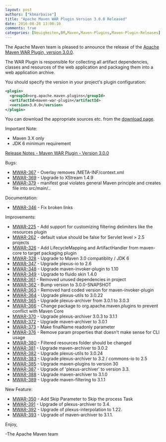 ```yaml
---
layout: post
authors: ["khmarbaise"]
title: "Apache Maven WAR Plugin Version 3.0.0 Released"
date: 2016-08-28 13:00:10
comments: true
categories: [Neuigkeiten,BM,Maven,Maven-Plugins,Maven-Plugin-Releases]
---
```

The Apache Maven team is pleased to announce the release of the 
[Apache Maven WAR Plugin, version 3.0.0](https://maven.apache.org/plugins/maven-war-plugin/).

The WAR Plugin is responsible for collecting all artifact dependencies, classes
and resources of the web application and packaging them into a web application
archive.

You should specify the version in your project's plugin configuration:

```xml
<plugin>
  <groupId>org.apache.maven.plugins</groupId>
  <artifactId>maven-war-plugin</artifactId>
  <version>3.0.0</version>
</plugin>
```

You can download the appropriate sources etc. from the [download page][download].

Important Note: 

 * Maven 3.X only
 * JDK 6 minimum requirement


<!-- more -->

[Release Notes - Maven WAR Plugin - Version 3.0.0](https://issues.apache.org/jira/secure/ReleaseNote.jspa?projectId=12318121&version=12331760)


Bugs:

 * [MWAR-367](https://issues.apache.org/jira/browse/MWAR-367) - Overlay removes /META-INF/context.xml
 * [MWAR-369](https://issues.apache.org/jira/browse/MWAR-369) - Upgrade to XStream 1.4.9
 * [MWAR-379](https://issues.apache.org/jira/browse/MWAR-379) - manifest goal violates general Maven principle and creates file into src/main/..

Documentation:

 * [MWAR-346](https://issues.apache.org/jira/browse/MWAR-346) - Fix broken links

Improvements:

 * [MWAR-225](https://issues.apache.org/jira/browse/MWAR-225) - Add support for customizing filtering delimiters like the resources plugin
 * [MWAR-262](https://issues.apache.org/jira/browse/MWAR-262) - <failOnMissingWebXml> default value should be false for Servlet level > 2.5 projects
 * [MWAR-326](https://issues.apache.org/jira/browse/MWAR-326) - Add LifecycleMapping and ArtifactHandler from maven-core to target packaging plugin
 * [MWAR-328](https://issues.apache.org/jira/browse/MWAR-328) - Upgrade to Maven 3.0 compatiblity / JDK 6
 * [MWAR-347](https://issues.apache.org/jira/browse/MWAR-347) - Upgrade plexus-io to 2.6
 * [MWAR-348](https://issues.apache.org/jira/browse/MWAR-348) - Upgrade maven-invoker-plugin to 1.10
 * [MWAR-349](https://issues.apache.org/jira/browse/MWAR-349) - Upgrade to fluido skin 1.4.0
 * [MWAR-361](https://issues.apache.org/jira/browse/MWAR-361) - Removed unused dependencies in project
 * [MWAR-362](https://issues.apache.org/jira/browse/MWAR-362) - Bump version to 3.0.0-SNAPSHOT
 * [MWAR-363](https://issues.apache.org/jira/browse/MWAR-363) - Removed hard coded version for maven-invoker-plugin
 * [MWAR-364](https://issues.apache.org/jira/browse/MWAR-364) - Upgrade plexus-utils to 3.0.22
 * [MWAR-365](https://issues.apache.org/jira/browse/MWAR-365) - Upgrade plexus-archiver from 3.0.1 to 3.0.3
 * [MWAR-366](https://issues.apache.org/jira/browse/MWAR-366) - Change package to org.apache.maven.plugins to prevent conflict with Maven Core
 * [MWAR-370](https://issues.apache.org/jira/browse/MWAR-370) - Upgrade plexus-archiver 3.0.3 to 3.1.1
 * [MWAR-372](https://issues.apache.org/jira/browse/MWAR-372) - Upgrade maven-archiver to 3.0.1
 * [MWAR-373](https://issues.apache.org/jira/browse/MWAR-373) - Make finalName readonly parameter
 * [MWAR-376](https://issues.apache.org/jira/browse/MWAR-376) - Remove param properties that doesn't make sense for CLI usage
 * [MWAR-380](https://issues.apache.org/jira/browse/MWAR-380) - Filtered resources folder should be changed
 * [MWAR-381](https://issues.apache.org/jira/browse/MWAR-381) - Upgrade maven-archiver to 3.0.2
 * [MWAR-382](https://issues.apache.org/jira/browse/MWAR-382) - Upgrade plexus-utils to 3.0.24
 * [MWAR-383](https://issues.apache.org/jira/browse/MWAR-383) - Upgrade plexus-archiver to 3.2 / commons-io to 2.5
 * [MWAR-385](https://issues.apache.org/jira/browse/MWAR-385) - Upgrade maven-plugins to version 30
 * [MWAR-387](https://issues.apache.org/jira/browse/MWAR-387) - Upgrade of 'plexus-archiver' to version 3.3.
 * [MWAR-388](https://issues.apache.org/jira/browse/MWAR-388) - Upgrade maven-archiver to 3.1.0
 * [MWAR-389](https://issues.apache.org/jira/browse/MWAR-389) - Upgrade maven-filtering to 3.1.1

New Feature:

 * [MWAR-350](https://issues.apache.org/jira/browse/MWAR-350) - Add Skip Parameter to Skip the process
Task
 * [MWAR-391](https://issues.apache.org/jira/browse/MWAR-391) - Upgrade of plexus-archiver to 3.4.
 * [MWAR-392](https://issues.apache.org/jira/browse/MWAR-392) - Upgrade of plexus-interpolation to 1.22.
 * [MWAR-393](https://issues.apache.org/jira/browse/MWAR-393) - Upgrade of maven-archiver to 3.1.1.

Enjoy,

-The Apache Maven team

[download]: https://maven.apache.org/plugins/maven-war-plugin/download.cgi


